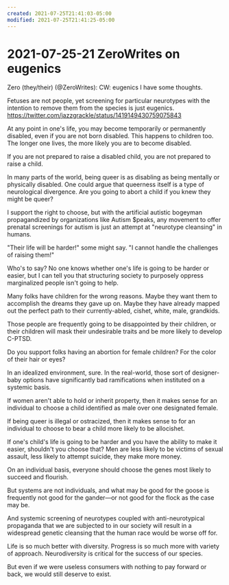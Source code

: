 ```yaml
---
created: 2021-07-25T21:41:03-05:00
modified: 2021-07-25T21:41:25-05:00
---
```


# 2021-07-25-21 ZeroWrites on eugenics

Zero (they/their) (@ZeroWrites): CW: eugenics
I have some thoughts.

Fetuses are not people, yet screening for particular neurotypes with the intention to remove them from the species is just eugenics. https://twitter.com/jazzgrackle/status/1419149430759075843

At any point in one's life, you may become temporarily or permanently disabled, even if you are not born disabled. This happens to children too. The longer one lives, the more likely you are to become disabled.

If you are not prepared to raise a disabled child, you are not prepared to raise a child.

In many parts of the world, being queer is as disabling as being mentally or physically disabled. One could argue that queerness itself is a type of neurological divergence. Are you going to abort a child if you knew they might be queer?

I support the right to choose, but with the artificial autistic bogeyman propagandized by organizations like Autism $peaks, any movement to offer prenatal screenings for autism is just an attempt at "neurotype cleansing" in humans.

"Their life will be harder!" some might say. "I cannot handle the challenges of raising them!"

Who's to say? No one knows whether one's life is going to be harder or easier, but I can tell you that structuring society to purposely oppress marginalized people isn't going to help.

Many folks have children for the wrong reasons. Maybe they want them to accomplish the dreams they gave up on. Maybe they have already mapped out the perfect path to their currently-abled, cishet, white, male, grandkids.

Those people are frequently going to be disappointed by their children, or their children will mask their undesirable traits and be more likely to develop C-PTSD.

Do you support folks having an abortion for female children? For the color of their hair or eyes?

In an idealized environment, sure. In the real-world, those sort of designer-baby options have significantly bad ramifications when instituted on a systemic basis.

If women aren't able to hold or inherit property, then it makes sense for an individual to choose a child identified as male over one designated female.

If being queer is illegal or ostracized, then it makes sense to for an individual to choose to bear a child more likely to be allocishet.

If one's child's life is going to be harder and you have the ability to make it easier, shouldn't you choose that? Men are less likely to be victims of sexual assault, less likely to attempt suicide, they make more money.

On an individual basis, everyone should choose the genes most likely to succeed and flourish.

But systems are not individuals, and what may be good for the goose is frequently not good for the gander—or not good for the flock as the case may be.

And systemic screening of neurotypes coupled with anti-neurotypical propaganda that we are subjected to in our society will result in a widespread genetic cleansing that the human race would be worse off for.

Life is so much better with diversity. Progress is so much more with variety of approach. Neurodiversity is critical for the success of our species.

But even if we were useless consumers with nothing to pay forward or back, we would still deserve to exist.
